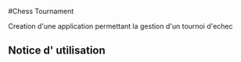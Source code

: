 #Chess Tournament

Creation d'une application permettant la gestion d'un tournoi d'echec

## Notice d' utilisation